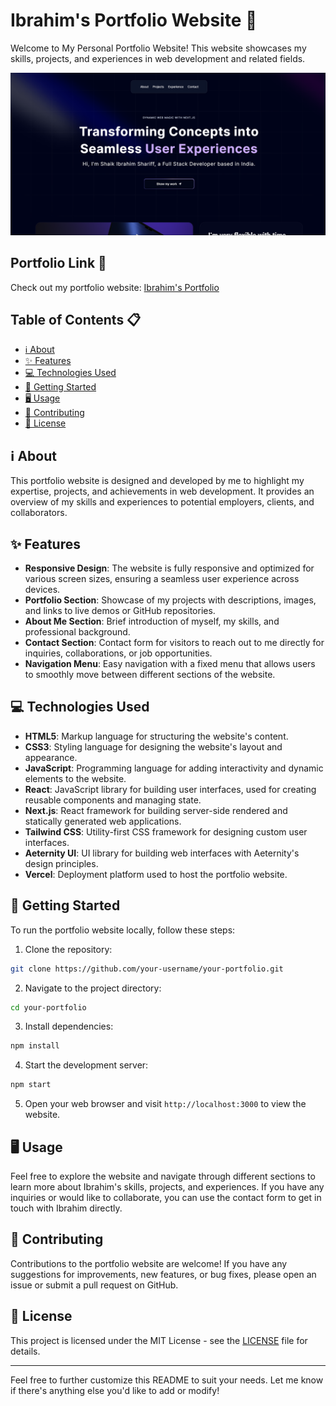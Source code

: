 # Ibrahim's Portfolio Website 🚀

Welcome to My Personal Portfolio Website! This website showcases my skills, projects, and experiences in web development and related fields.

![Portfolio Website Screenshot](Portfolio.png)

## Portfolio Link 🔗

Check out my portfolio website: [Ibrahim's Portfolio](https://ibrahim-web-portfolio.vercel.app/)

## Table of Contents 📋

- [ℹ️ About](#about)
- [✨ Features](#features)
- [💻 Technologies Used](#technologies-used)
- [🚀 Getting Started](#getting-started)
- [🖥️ Usage](#usage)
- [🤝 Contributing](#contributing)
- [📝 License](#license)

## ℹ️ About

This portfolio website is designed and developed by me to highlight my expertise, projects, and achievements in web development. It provides an overview of my skills and experiences to potential employers, clients, and collaborators.

## ✨ Features

- **Responsive Design**: The website is fully responsive and optimized for various screen sizes, ensuring a seamless user experience across devices.
- **Portfolio Section**: Showcase of my projects with descriptions, images, and links to live demos or GitHub repositories.
- **About Me Section**: Brief introduction of myself, my skills, and professional background.
- **Contact Section**: Contact form for visitors to reach out to me directly for inquiries, collaborations, or job opportunities.
- **Navigation Menu**: Easy navigation with a fixed menu that allows users to smoothly move between different sections of the website.

## 💻 Technologies Used

- **HTML5**: Markup language for structuring the website's content.
- **CSS3**: Styling language for designing the website's layout and appearance.
- **JavaScript**: Programming language for adding interactivity and dynamic elements to the website.
- **React**: JavaScript library for building user interfaces, used for creating reusable components and managing state.
- **Next.js**: React framework for building server-side rendered and statically generated web applications.
- **Tailwind CSS**: Utility-first CSS framework for designing custom user interfaces.
- **Aeternity UI**: UI library for building web interfaces with Aeternity's design principles.
- **Vercel**: Deployment platform used to host the portfolio website.

## 🚀 Getting Started

To run the portfolio website locally, follow these steps:

1. Clone the repository:

```bash
git clone https://github.com/your-username/your-portfolio.git
```

2. Navigate to the project directory:

```bash
cd your-portfolio
```

3. Install dependencies:

```bash
npm install
```

4. Start the development server:

```bash
npm start
```

5. Open your web browser and visit `http://localhost:3000` to view the website.

## 🖥️ Usage

Feel free to explore the website and navigate through different sections to learn more about Ibrahim's skills, projects, and experiences. If you have any inquiries or would like to collaborate, you can use the contact form to get in touch with Ibrahim directly.

## 🤝 Contributing

Contributions to the portfolio website are welcome! If you have any suggestions for improvements, new features, or bug fixes, please open an issue or submit a pull request on GitHub.

## 📝 License

This project is licensed under the MIT License - see the [LICENSE](LICENSE) file for details.

---

Feel free to further customize this README to suit your needs. Let me know if there's anything else you'd like to add or modify!
```
